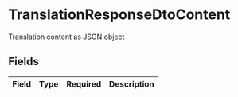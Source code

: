 # TranslationResponseDtoContent

Translation content as JSON object


## Fields

| Field       | Type        | Required    | Description |
| ----------- | ----------- | ----------- | ----------- |